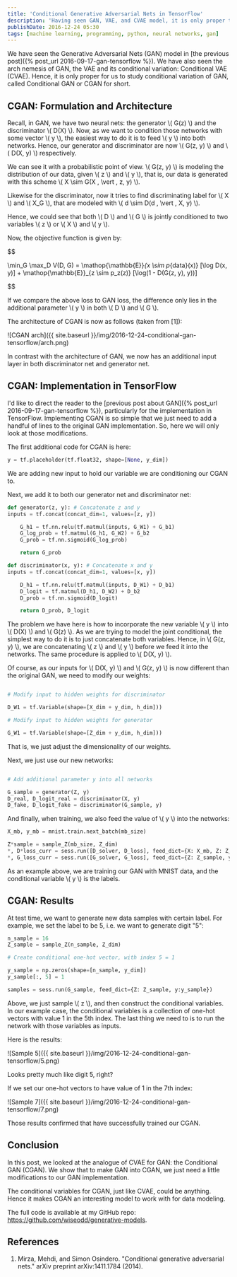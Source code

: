 ```yaml
---
title: 'Conditional Generative Adversarial Nets in TensorFlow'
description: 'Having seen GAN, VAE, and CVAE model, it is only proper to study the Conditional GAN model next!'
publishDate: 2016-12-24 05:30
tags: [machine learning, programming, python, neural networks, gan]
---
```


We have seen the Generative Adversarial Nets (GAN) model in [the previous post]({% post_url 2016-09-17-gan-tensorflow %}). We have also seen the arch nemesis of GAN, the VAE and its conditional variation: Conditional VAE (CVAE). Hence, it is only proper for us to study conditional variation of GAN, called Conditional GAN or CGAN for short.

## CGAN: Formulation and Architecture

Recall, in GAN, we have two neural nets: the generator \\( G(z) \\) and the discriminator \\( D(X) \\). Now, as we want to condition those networks with some vector \\( y \\), the easiest way to do it is to feed \\( y \\) into both networks. Hence, our generator and discriminator are now \\( G(z, y) \\) and \\( D(X, y) \\) respectively.

We can see it with a probabilistic point of view. \\( G(z, y) \\) is modeling the distribution of our data, given \\( z \\) and \\( y \\), that is, our data is generated with this scheme \\( X \sim G(X \, \vert \, z, y) \\).

Likewise for the discriminator, now it tries to find discriminating label for \\( X \\) and \\( X_G \\), that are modeled with \\( d \sim D(d \, \vert \, X, y) \\).

Hence, we could see that both \\( D \\) and \\( G \\) is jointly conditioned to two variables \\( z \\) or \\( X \\) and \\( y \\).

Now, the objective function is given by:

$$

\min_G \max_D V(D, G) = \mathop{\mathbb{E}}_{x \sim p_{data}(x)} [\log D(x, y)] + \mathop{\mathbb{E}}_{z \sim p_z(z)} [\log(1 - D(G(z, y), y))]


$$

If we compare the above loss to GAN loss, the difference only lies in the additional parameter \\( y \\) in both \\( D \\) and \\( G \\).

The architecture of CGAN is now as follows (taken from [1]):

![CGAN arch]({{ site.baseurl }}/img/2016-12-24-conditional-gan-tensorflow/arch.png)

In contrast with the architecture of GAN, we now has an additional input layer in both discriminator net and generator net.

## CGAN: Implementation in TensorFlow

I'd like to direct the reader to the [previous post about GAN]({% post_url 2016-09-17-gan-tensorflow %}), particularly for the implementation in TensorFlow. Implementing CGAN is so simple that we just need to add a handful of lines to the original GAN implementation. So, here we will only look at those modifications.

The first additional code for CGAN is here:

```python
y = tf.placeholder(tf.float32, shape=[None, y_dim])
```

We are adding new input to hold our variable we are conditioning our CGAN to.

Next, we add it to both our generator net and discriminator net:

```python
def generator(z, y): # Concatenate z and y
inputs = tf.concat(concat_dim=1, values=[z, y])

    G_h1 = tf.nn.relu(tf.matmul(inputs, G_W1) + G_b1)
    G_log_prob = tf.matmul(G_h1, G_W2) + G_b2
    G_prob = tf.nn.sigmoid(G_log_prob)

    return G_prob

def discriminator(x, y): # Concatenate x and y
inputs = tf.concat(concat_dim=1, values=[x, y])

    D_h1 = tf.nn.relu(tf.matmul(inputs, D_W1) + D_b1)
    D_logit = tf.matmul(D_h1, D_W2) + D_b2
    D_prob = tf.nn.sigmoid(D_logit)

    return D_prob, D_logit

```

The problem we have here is how to incorporate the new variable \\( y \\) into \\( D(X) \\) and \\( G(z) \\). As we are trying to model the joint conditional, the simplest way to do it is to just concatenate both variables. Hence, in \\( G(z, y) \\), we are concatenating \\( z \\) and \\( y \\) before we feed it into the networks. The same procedure is applied to \\( D(X, y) \\).

Of course, as our inputs for \\( D(X, y) \\) and \\( G(z, y) \\) is now different than the original GAN, we need to modify our weights:

```python

# Modify input to hidden weights for discriminator

D_W1 = tf.Variable(shape=[X_dim + y_dim, h_dim]))

# Modify input to hidden weights for generator

G_W1 = tf.Variable(shape=[Z_dim + y_dim, h_dim]))
```

That is, we just adjust the dimensionality of our weights.

Next, we just use our new networks:

```python

# Add additional parameter y into all networks

G_sample = generator(Z, y)
D_real, D_logit_real = discriminator(X, y)
D_fake, D_logit_fake = discriminator(G_sample, y)
```

And finally, when training, we also feed the value of \\( y \\) into the networks:

```python
X_mb, y_mb = mnist.train.next_batch(mb_size)

Z*sample = sample_Z(mb_size, Z_dim)
*, D*loss_curr = sess.run([D_solver, D_loss], feed_dict={X: X_mb, Z: Z_sample, y:y_mb})
*, G_loss_curr = sess.run([G_solver, G_loss], feed_dict={Z: Z_sample, y:y_mb})
```

As an example above, we are training our GAN with MNIST data, and the conditional variable \\( y \\) is the labels.

## CGAN: Results

At test time, we want to generate new data samples with certain label. For example, we set the label to be 5, i.e. we want to generate digit "5":

```python
n_sample = 16
Z_sample = sample_Z(n_sample, Z_dim)

# Create conditional one-hot vector, with index 5 = 1

y_sample = np.zeros(shape=[n_sample, y_dim])
y_sample[:, 5] = 1

samples = sess.run(G_sample, feed_dict={Z: Z_sample, y:y_sample})
```

Above, we just sample \\( z \\), and then construct the conditional variables. In our example case, the conditional variables is a collection of one-hot vectors with value 1 in the 5th index. The last thing we need to is to run the network with those variables as inputs.

Here is the results:

![Sample 5]({{ site.baseurl }}/img/2016-12-24-conditional-gan-tensorflow/5.png)

Looks pretty much like digit 5, right?

If we set our one-hot vectors to have value of 1 in the 7th index:

![Sample 7]({{ site.baseurl }}/img/2016-12-24-conditional-gan-tensorflow/7.png)

Those results confirmed that have successfully trained our CGAN.

## Conclusion

In this post, we looked at the analogue of CVAE for GAN: the Conditional GAN (CGAN). We show that to make GAN into CGAN, we just need a little modifications to our GAN implementation.

The conditional variables for CGAN, just like CVAE, could be anything. Hence it makes CGAN an interesting model to work with for data modeling.

The full code is available at my GitHub repo: <https://github.com/wiseodd/generative-models>.

## References

1. Mirza, Mehdi, and Simon Osindero. "Conditional generative adversarial nets." arXiv preprint arXiv:1411.1784 (2014).
